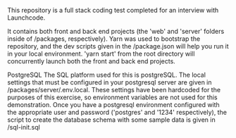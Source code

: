 This repository is a full stack coding test completed for an interview with Launchcode.

It contains both front and back end projects (the 'web' and 'server' folders inside of /packages, respectively). Yarn was used to bootstrap the repository, and the dev scripts given in the /package.json will help you run it in your local environment. 'yarn start' from the root directory will concurrently launch both the front and back end projects.

PostgreSQL
The SQL platform used for this is postgreSQL. The local settings that must be configured in your postgresql server are given in /packages/server/.env.local. These settings have been hardcoded for the purposes of this exercise, so environment variables are not used for this demonstration. Once you have a postgresql environment configured with the appropriate user and password ('postgres' and '1234' respectively), the script to create the database schema with some sample data is given in /sql-init.sql
